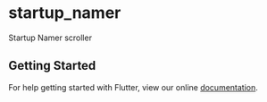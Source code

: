 # startup_namer

Startup Namer scroller

## Getting Started

For help getting started with Flutter, view our online
[documentation](https://flutter.io/).
